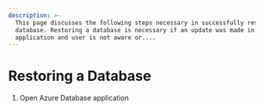 ```yaml
---
description: >-
  This page discusses the following steps necessary in successfully restoring a
  database. Restoring a database is necessary if an update was made in the
  application and user is not aware or....
---
```


# Restoring a Database

1. Open Azure Database application
